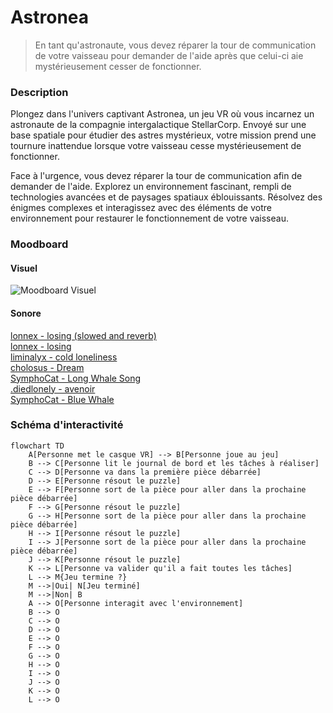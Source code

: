 # Astronea


> En tant qu'astronaute, vous devez réparer la tour de communication de votre vaisseau pour demander de l'aide après que celui-ci aie mystérieusement cesser de fonctionner. 

### Description 
Plongez dans l'univers captivant Astronea, un jeu VR où vous incarnez un astronaute de la compagnie intergalactique StellarCorp. Envoyé sur une base spatiale pour étudier des astres mystérieux, votre mission prend une tournure inattendue lorsque votre vaisseau cesse mystérieusement de fonctionner.

Face à l'urgence, vous devez réparer la tour de communication afin de demander de l'aide. Explorez un environnement fascinant, rempli de technologies avancées et de paysages spatiaux éblouissants. Résolvez des énigmes complexes et interagissez avec des éléments de votre environnement pour restaurer le fonctionnement de votre vaisseau.


### Moodboard
#### Visuel
![Moodboard Visuel]()
#### Sonore
[lonnex - losing (slowed and reverb)](https://youtu.be/KZrvnPOu5oU?si=-EyvkCBBUJ0rWzIe) <br>
[lonnex - losing](https://youtu.be/BgBNLX_3afs?si=vbkmEJgLcy-1HkoC) <br>
[liminalyx - cold loneliness](https://youtu.be/xqp4gNT410s?si=xMWUA3M1ONo_CCdn) <br>
[cholosus - Dream](https://youtu.be/se5uNCrig18?si=1A6mLVT9Ko01AWEO) <br>
[SymphoCat - Long Whale Song](https://youtu.be/Glrwf8rKBXw?si=dz6L2nXC5B8sKCXO) <br>
[.diedlonely - avenoir](https://youtu.be/xF6Z8PdFbZQ?si=Gps7YuQKD7YOBPhE) <br>
[SymphoCat - Blue Whale](https://youtu.be/krSuui3nwqQ?si=G1x6yA_Nd2OJu_S9) <br>

### Schéma d'interactivité
```mermaid
flowchart TD
    A[Personne met le casque VR] --> B[Personne joue au jeu]
    B --> C[Personne lit le journal de bord et les tâches à réaliser]
    C --> D[Personne va dans la première pièce débarrée]
    D --> E[Personne résout le puzzle]
    E --> F[Personne sort de la pièce pour aller dans la prochaine pièce débarrée]
    F --> G[Personne résout le puzzle]
    G --> H[Personne sort de la pièce pour aller dans la prochaine pièce débarrée]
    H --> I[Personne résout le puzzle]
    I --> J[Personne sort de la pièce pour aller dans la prochaine pièce débarrée]
    J --> K[Personne résout le puzzle]
    K --> L[Personne va valider qu'il a fait toutes les tâches]
    L --> M{Jeu termine ?}
    M -->|Oui| N[Jeu terminé]
    M -->|Non| B
    A --> O[Personne interagit avec l'environnement]
    B --> O
    C --> O
    D --> O
    E --> O
    F --> O
    G --> O
    H --> O
    I --> O
    J --> O
    K --> O
    L --> O

```
